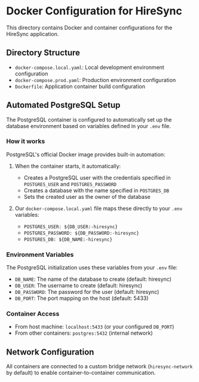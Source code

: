 # Docker Configuration for HireSync

This directory contains Docker and container configurations for the HireSync application.

## Directory Structure

- `docker-compose.local.yaml`: Local development environment configuration
- `docker-compose.prod.yaml`: Production environment configuration
- `Dockerfile`: Application container build configuration

## Automated PostgreSQL Setup

The PostgreSQL container is configured to automatically set up the database environment based on variables defined in your `.env` file.

### How it works

PostgreSQL's official Docker image provides built-in automation:

1. When the container starts, it automatically:
   - Creates a PostgreSQL user with the credentials specified in `POSTGRES_USER` and `POSTGRES_PASSWORD`
   - Creates a database with the name specified in `POSTGRES_DB`
   - Sets the created user as the owner of the database

2. Our `docker-compose.local.yaml` file maps these directly to your `.env` variables:
   - `POSTGRES_USER: ${DB_USER:-hiresync}`
   - `POSTGRES_PASSWORD: ${DB_PASSWORD:-hiresync}`
   - `POSTGRES_DB: ${DB_NAME:-hiresync}`

### Environment Variables

The PostgreSQL initialization uses these variables from your `.env` file:

- `DB_NAME`: The name of the database to create (default: hiresync)
- `DB_USER`: The username to create (default: hiresync)
- `DB_PASSWORD`: The password for the user (default: hiresync)
- `DB_PORT`: The port mapping on the host (default: 5433)

### Container Access

- From host machine: `localhost:5433` (or your configured `DB_PORT`)
- From other containers: `postgres:5432` (internal network)

## Network Configuration

All containers are connected to a custom bridge network (`hiresync-network` by default) to enable container-to-container communication. 
